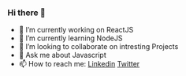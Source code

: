### Hi there 👋

<!--
**nityam01/nityam01** is a ✨ _special_ ✨ repository because its `README.md` (this file) appears on your GitHub profile.

Here are some ideas to get you started:


- 😄 Pronouns: ...
- ⚡ Fun fact: ...
-->

- 🔭 I’m currently working on ReactJS
- 🌱 I’m currently learning NodeJS
- 👯 I’m looking to collaborate on intresting Projects
- 💬 Ask me about Javascript
- 📫 How to reach me: [Linkedin](https://www.linkedin.com/in/nityam01/) [Twitter](https://twitter.com/nityam01)
